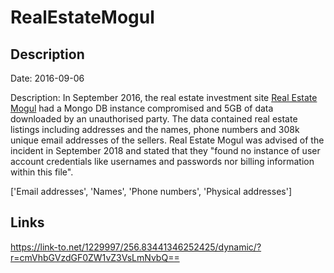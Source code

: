 # RealEstateMogul

## Description

Date: 2016-09-06

Description:
In September 2016, the real estate investment site <a href="https://realestatemogul.com/" target="_blank" rel="noopener">Real Estate Mogul</a> had a Mongo DB instance compromised and 5GB of data downloaded by an unauthorised party. The data contained real estate listings including addresses and the names, phone numbers and 308k unique email addresses of the sellers. Real Estate Mogul was advised of the incident in September 2018 and stated that they &quot;found no instance of user account credentials like usernames and passwords nor billing information within this file&quot;.


['Email addresses', 'Names', 'Phone numbers', 'Physical addresses']

## Links

https://link-to.net/1229997/256.83441346252425/dynamic/?r=cmVhbGVzdGF0ZW1vZ3VsLmNvbQ==